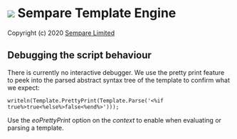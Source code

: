 # ![](../images/sempare-logo-45px.png) Sempare Template Engine

Copyright (c) 2020 [Sempare Limited](http://www.sempare.ltd)

## Debugging the script behaviour

There is currently no interactive debugger. We use the pretty print feature to peek into the parsed abstract syntax tree of the template to confirm what we expect:
```
writeln(Template.PrettyPrint(Template.Parse('<%if true%>true<%else%>false<%end%>')));
```

Use the _eoPrettyPrint_ option on the _context_ to enable when evaluating or parsing a template.
